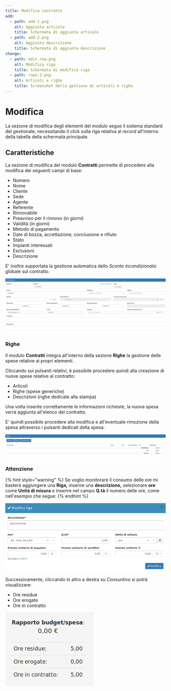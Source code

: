 ```yaml
---
title: Modifica contratto
add:
  - path: add-1.png
    alt: Aggiunta articolo
    title: Schermata di aggiunta articolo
  - path: add-2.png
    alt: Aggiunta descrizione
    title: Schermata di aggiunta descrizione
change:
  - path: edit-row.png
    alt: Modifica riga
    title: Schermata di modifica riga
  - path: rows-3.png
    alt: Articoli e righe
    title: Screenshot della gestione di articoli e righe
---
```


# Modifica

La sezione di modifica degli elementi del modulo segue il sistema standard del gestionale, necessitando il click sulla riga relativa al _record_ all'interno della tabella della schermata principale.

## Caratteristiche

La sezione di modifica del modulo **Contratti** permette di procedere alla modifica dei seguenti campi di base:

* Numero
* Nome
* Cliente
* Sede
* Agente
* Referente
* Rinnovabile
* Preavviso per il rinnovo \(in giorni\)
* Validità \(in giorni\)
* Metodo di pagamento
* Date di bozza, accettazione, conclusione e rifiuto
* Stato
* Impianti interessati
* Esclusioni
* Descrizione

E' inoltre supportata la gestione automatica dello _Sconto incondizionato_ globale sul contratto.

![Screenshot modifica contratti](../../../../.gitbook/assets/intestazione%20%281%29.PNG)

### Righe

Il modulo **Contratti** integra all'interno della sezione **Righe** la gestione delle spese relative ai propri elementi.

Cliccando sui pulsanti relativi, è possibile procedere quindi alla creazione di nuove spese relative al contratto:

* Articoli
* Righe \(spese generiche\)
* Descrizioni \(righe dedicate alla stampa\)

Una volta inserite correttamente le informazioni richieste, la nuova spesa verrà aggiunta all'elenco del contratto.

E' quindi possibile procedere alla modifica e all'eventuale rimozione della spesa attraverso i pulsanti dedicati della spesa.

![Screenshot creazione righe](../../../../.gitbook/assets/righe.PNG)

### Attenzione

{% hint style="warning" %}
Se voglio monitorare il consumo delle ore mi basterà aggiungere una **Riga,** inserire una **descrizione,** selezionare **ore** come **Unità di misura** e inserire nel campo **Q.tà** il numero delle ore, come nell'esempio che segue: 
{% endhint %}

![](../../../../.gitbook/assets/oreore%20%281%29%20%281%29.png)

Successivamente, cliccando in altro a destra su _Consuntivo_ si potrà visualizzare:

* Ore residue
* Ore erogate 
* Ore in contratto

![](../../../../.gitbook/assets/decrementoore.png)

